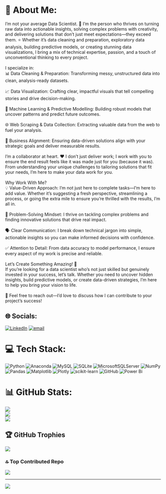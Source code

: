 # 💫 About Me:
I’m not your average Data Scientist. 🚀 I’m the person who thrives on turning raw data into actionable insights, solving complex problems with creativity, and delivering solutions that don’t just meet expectations—they exceed them. ⭐ Whether it’s data cleaning and preparation, exploratory data analysis, building predictive models, or creating stunning data visualizations, I bring a mix of technical expertise, passion, and a touch of unconventional thinking to every project.<br><br>I specialize in:<br>📊 Data Cleaning & Preparation: Transforming messy, unstructured data into clean, analysis-ready datasets.<br><br>📈 Data Visualization: Crafting clear, impactful visuals that tell compelling stories and drive decision-making.<br><br>🤖 Machine Learning & Predictive Modelling: Building robust models that uncover patterns and predict future outcomes.<br><br>🌐 Web Scraping & Data Collection: Extracting valuable data from the web to fuel your analysis.<br><br>🎯 Business Alignment: Ensuring data-driven solutions align with your strategic goals and deliver measurable results.<br><br>I’m a collaborator at heart. ❤️ I don’t just deliver work; I work with you to ensure the end result feels like it was made just for you (because it was). From understanding your unique challenges to tailoring solutions that fit your needs, I’m here to make your data work for you.<br><br>Why Work With Me?<br>💡 Value-Driven Approach: I’m not just here to complete tasks—I’m here to add value. Whether it’s suggesting a fresh perspective, streamlining a process, or going the extra mile to ensure you’re thrilled with the results, I’m all in.<br><br>🧩 Problem-Solving Mindset: I thrive on tackling complex problems and finding innovative solutions that drive real impact.<br><br>🗣 Clear Communication: I break down technical jargon into simple, actionable insights so you can make informed decisions with confidence.<br><br>✅ Attention to Detail: From data accuracy to model performance, I ensure every aspect of my work is precise and reliable.<br><br>Let’s Create Something Amazing! 🚀<br>If you’re looking for a data scientist who’s not just skilled but genuinely invested in your success, let’s talk. Whether you need to uncover hidden insights, build predictive models, or create data-driven strategies, I’m here to help you bring your vision to life.<br><br>📩 Feel free to reach out—I’d love to discuss how I can contribute to your project’s success!


## 🌐 Socials:
[![LinkedIn](https://img.shields.io/badge/LinkedIn-%230077B5.svg?logo=linkedin&logoColor=white)](https://linkedin.com/in/https://www.linkedin.com/in/bassant-nader) [![email](https://img.shields.io/badge/Email-D14836?logo=gmail&logoColor=white)](mailto:basantnaader@gmail.com) 

# 💻 Tech Stack:
![Python](https://img.shields.io/badge/python-3670A0?style=for-the-badge&logo=python&logoColor=ffdd54) ![Anaconda](https://img.shields.io/badge/Anaconda-%2344A833.svg?style=for-the-badge&logo=anaconda&logoColor=white) ![MySQL](https://img.shields.io/badge/mysql-4479A1.svg?style=for-the-badge&logo=mysql&logoColor=white) ![SQLite](https://img.shields.io/badge/sqlite-%2307405e.svg?style=for-the-badge&logo=sqlite&logoColor=white) ![MicrosoftSQLServer](https://img.shields.io/badge/Microsoft%20SQL%20Server-CC2927?style=for-the-badge&logo=microsoft%20sql%20server&logoColor=white) ![NumPy](https://img.shields.io/badge/numpy-%23013243.svg?style=for-the-badge&logo=numpy&logoColor=white) ![Pandas](https://img.shields.io/badge/pandas-%23150458.svg?style=for-the-badge&logo=pandas&logoColor=white) ![Matplotlib](https://img.shields.io/badge/Matplotlib-%23ffffff.svg?style=for-the-badge&logo=Matplotlib&logoColor=black) ![Plotly](https://img.shields.io/badge/Plotly-%233F4F75.svg?style=for-the-badge&logo=plotly&logoColor=white) ![scikit-learn](https://img.shields.io/badge/scikit--learn-%23F7931E.svg?style=for-the-badge&logo=scikit-learn&logoColor=white) ![GitHub](https://img.shields.io/badge/github-%23121011.svg?style=for-the-badge&logo=github&logoColor=white) ![Power Bi](https://img.shields.io/badge/power_bi-F2C811?style=for-the-badge&logo=powerbi&logoColor=black)
# 📊 GitHub Stats:
![](https://github-readme-stats.vercel.app/api?username=bassant-nader&theme=monokai&hide_border=true&include_all_commits=true&count_private=true)<br/>
![](https://nirzak-streak-stats.vercel.app/?user=bassant-nader&theme=monokai&hide_border=true)<br/>
![](https://github-readme-stats.vercel.app/api/top-langs/?username=bassant-nader&theme=monokai&hide_border=true&include_all_commits=true&count_private=true&layout=compact)

## 🏆 GitHub Trophies
![](https://github-profile-trophy.vercel.app/?username=bassant-nader&theme=monokai&no-frame=true&no-bg=false&margin-w=4)

### 🔝 Top Contributed Repo
![](https://github-contributor-stats.vercel.app/api?username=bassant-nader&limit=5&theme=monokai&combine_all_yearly_contributions=true)

---
[![](https://visitcount.itsvg.in/api?id=bassant-nader&icon=2&color=0)](https://visitcount.itsvg.in)

<!-- Proudly created with GPRM ( https://gprm.itsvg.in ) -->
